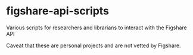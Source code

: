 # figshare-api-scripts
 Various scripts for researchers and librarians to interact with the Figshare API
 
 Caveat that these are personal projects and are not vetted by Figshare.
